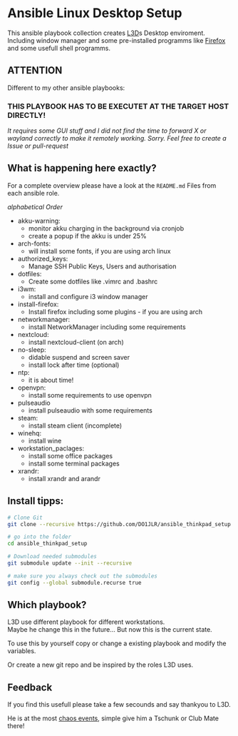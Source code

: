  Ansible Linux Desktop Setup
==========================
This ansible playbook collection creates [L3D](https://chaos.social/@l3d)s Desktop enviroment. Including window manager and some pre-installed programms like [Firefox](https://www.mozilla.org/de/firefox/new/) and some usefull shell programms.

 ATTENTION
-------------
Different to my other ansible playbooks:

### THIS PLAYBOOK HAS TO BE EXECUTET AT THE TARGET HOST DIRECTLY!

*It requires some GUI stuff and I did not find the time to forward X or wayland correctly to make it remotely working. Sorry. Feel free to create a Issue or pull-request*

<!-- ansible pacman module error?
There is an open issue about this! https://github.com/ansible/ansible/issues/63077

Dirtifix:

sudo wget -O /usr/lib/python3.8/site-packages/ansible/modules/packaging/os/pacman.py https://raw.githubusercontent.com/ansible/ansible/v2.8.6/lib/ansible/modules/packaging/os/pacman.py

-->

 What is happening here exactly?
--------------------------------
For a complete overview please have a look at the ``README.md`` Files from each ansible role.

*alphabetical Order*
 + akku-warning:
   - monitor akku charging in the background via cronjob
   - create a popup if the akku is under 25%
 + arch-fonts:
   - will install some fonts, if you are using arch linux
 + authorized_keys:
   - Manage SSH Public Keys, Users and authorisation
 + dotfiles:
   - Create some dotfiles like .vimrc and .bashrc
 + i3wm:
   - install and configure i3 window manager
 + install-firefox:
   - Install firefox including some plugins - if you are using arch
 + networkmanager:
   - install NetworkManager including some requirements
 + nextcloud:
   - install nextcloud-client (on arch)
 + no-sleep:
   - didable suspend and screen saver
   - install lock after time (optional)
 + ntp:
   - it is about time!
 + openvpn:
   - install some requirements to use openvpn
 + pulseaudio
   - install pulseaudio with some requirements
 + steam:
   - install steam client (incomplete)
 + winehq:
   - install wine
 + workstation_paclages:
   - install some office packages
   - install some terminal packages
 + xrandr:
   - install xrandr and arandr

 Install tipps:
-----------------------
```bash
# Clone Git
git clone --recursive https://github.com/DO1JLR/ansible_thinkpad_setup.git ansible_thinkpad_setup

# go into the folder
cd ansible_thinkpad_setup

# Download needed submodules
git submodule update --init --recursive

# make sure you always check out the submodules
git config --global submodule.recurse true
```

 Which playbook?
---------------
L3D use different playbook for different workstations.<br/>
Maybe he change this in the future... But now this is the current state.

To use this by yourself copy or change a existing playbook and modify the variables.

Or create a new git repo and be inspired by the roles L3D uses.


 Feedback
------------
If you find this usefull please take a few secounds and say thankyou to L3D.

He is at the most [chaos events](https://events.ccc.de), simple give him a Tschunk or Club Mate there!
